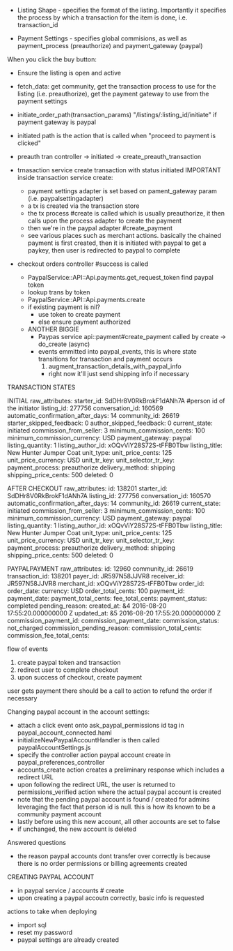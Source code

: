 

- Listing Shape - specifies the format of the listing. Importantly it specifies the process by which a transaction for the item is done, i.e. transaction_id

- Payment Settings - specifies global commisions, as well as payment_process (preauthorize) and payment_gateway (paypal)


When you click the buy button:
  - Ensure the listing is open and active
  - fetch_data: get community, get the transaction process to use for the listing (i.e. preauthorize), get the payment gateway to use from the payment settings
  - initiate_order_path(transaction_params) "/listings/:listing_id/initiate" if payment gateway is paypal
  - initiated path is the action that is called when "proceed to payment is clicked"
  - preauth tran controller -> initiated -> create_preauth_transaction
  - trnasaction service create transaction with status initiated
  IMPORTANT
    inside transaction service create:
      - payment settings adapter is set based on pament_gateway param (i.e. paypalsettingadapter)
      - a tx is created via the transaction store
      - the tx process #create is called which is usually preauthorize, it then calls upon the process adapter to create the payment
      - then we're in the paypal adapter #create_payment
      - see various places such as merchant actions. basically the chained payment is first created, then it is initiated with paypal to get a paykey, then user is redirected to paypal to complete

  - checkout orders controller #success is called
    - PaypalService::API::Api.payments.get_request_token find  paypal token
    - lookup trans by token
    - PaypalService::API::Api.payments.create
    - if existing payment is nil?
      - use token to create payment
      - else ensure payment authorized
    - ANOTHER BIGGIE
      - Paypas service  api::payment#create_payment called by create -> do_create (async)
      - events emmitted into paypal_events, this is where state transitions for transaction and payment occurs
        1) augment_transaction_details_with_paypal_info
          - right now it'll just send shipping info if necessary




TRANSACTION STATES

INITIAL raw_attributes:
  starter_id: SdDHr8V0RkBrokF1dANh7A #person id of the initiator
  listing_id: 277756
  conversation_id: 160569
  automatic_confirmation_after_days: 14
  community_id: 26619
  starter_skipped_feedback: 0
  author_skipped_feedback: 0
  current_state: initiated
  commission_from_seller: 3
  minimum_commission_cents: 100
  minimum_commission_currency: USD
  payment_gateway: paypal
  listing_quantity: 1
  listing_author_id: xOQvViY28S72S-tFFB0Tbw
  listing_title: New Hunter Jumper Coat
  unit_type:
  unit_price_cents: 125
  unit_price_currency: USD
  unit_tr_key:
  unit_selector_tr_key:
  payment_process: preauthorize
  delivery_method: shipping
  shipping_price_cents: 500
  deleted: 0

AFTER CHECKOUT raw_attributes:
  id: 138201
  starter_id: SdDHr8V0RkBrokF1dANh7A
  listing_id: 277756
  conversation_id: 160570
  automatic_confirmation_after_days: 14
  community_id: 26619
  current_state: initiated
  commission_from_seller: 3
  minimum_commission_cents: 100
  minimum_commission_currency: USD
  payment_gateway: paypal
  listing_quantity: 1
  listing_author_id: xOQvViY28S72S-tFFB0Tbw
  listing_title: New Hunter Jumper Coat
  unit_type:
  unit_price_cents: 125
  unit_price_currency: USD
  unit_tr_key:
  unit_selector_tr_key:
  payment_process: preauthorize
  delivery_method: shipping
  shipping_price_cents: 500
  deleted: 0

  PAYPALPAYMENT
  raw_attributes:
    id: 12960
    community_id: 26619
    transaction_id: 138201
    payer_id: JR597N58JJVR8
    receiver_id: JR597N58JJVR8
    merchant_id: xOQvViY28S72S-tFFB0Tbw
    order_id:
    order_date:
    currency: USD
    order_total_cents: 100
    payment_id:
    payment_date:
    payment_total_cents:
    fee_total_cents:
    payment_status: completed
    pending_reason:
    created_at: &4 2016-08-20 17:55:20.000000000 Z
    updated_at: &5 2016-08-20 17:55:20.000000000 Z
    commission_payment_id:
    commission_payment_date:
    commission_status: not_charged
    commission_pending_reason:
    commission_total_cents:
    commission_fee_total_cents:





flow of events
1) create paypal token and transaction
2) redirect user to complete checkout
3) upon success of checkout, create payment

user gets payment
there should be a call to action to refund the order if necessary


Changing paypal account in the account settings:

- attach a click event onto ask_paypal_permissions id tag in paypal_account_connected.haml
- initializeNewPaypalAccountHandler is then called paypalAccountSettings.js
- specify the controller action paypal account create in paypal_preferences_controller
- accounts_create action creates a preliminary response which includes a redirect URL
- upon following the redirect URL, the user is returned to permissions_verified action where the actual paypal account is created
- note that the pending paypal account is found / created for admins leveraging the fact that person id is null. this is how its known to be a community payment account
- lastly before using this new account, all other accounts are set to false
- if unchanged, the new account is deleted




Answered questions

- the reason paypal accounts dont transfer over correctly is because there is no order permissions or billing agreements created 


CREATING PAYPAL ACCOUNT

- in paypal service / accounts # create
- upon creating a paypal accoutn correctly, basic info is requested





actions to take when deploying

- import sql
- reset my password
- paypal settings are already created
